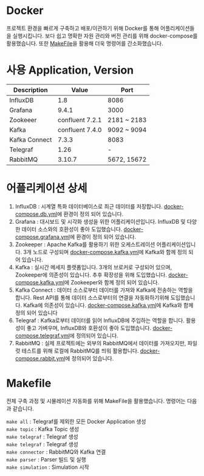 # Docker
프로젝트 환경을 빠르게 구축하고 배포/이관하기 위해 Docker를 통해 어플리케이션들을 실행시킵니다. 보다 쉽고 명확한 자원 관리와 버전 관리를 위해 docker-compose를 활용했습니다. 또한 [MakeFile](../Makefile)을 활용해 더욱 명령어를 간소화했습니다.

# 사용 Application, Version

| Description  | Value   | Port |
|--------------|---------|------|
| InfluxDB     | 1.8   | 8086 |
| Grafana      | 9.4.1   | 3000 |
| Zookeeer     | confluent 7.2.1| 2181 ~ 2183|
| Kafka     | confluent 7.4.0| 9092 ~ 9094|
| Kafka Connect     | 7.3.3| 8083 |
| Telegraf  | 1.26 | - |
| RabbitMQ  | 3.10.7 | 5672, 15672 |

# 어플리케이션 상세
1. InfluxDB : 시계열 특화 데이터베이스로 최근 데이터를 저장합니다. [docker-compose.db.yml](./docker-compose.db.yml)에 환경이 정의 되어 있습니다.
2. Grafana : 대시보드 및 시각화 생성을 위한 어플리케이션입니다. InfluxDB 및 다양한 데이터 소스와의 호환성이 좋아 도입했습니다. [docker-compose.grafana.yml](./docker-compose.grafana.yml)에 환경이 정의 되어 있습니다.
3. Zookeeper : Apache Kafka를 활용하기 위한 오케스트레이션 어플리케이션입니다. 3개 노드로 구성되며 [docker-compose.kafka.yml](./docker-compose.kafka.yml)에 Kafka와 함께 정의 되어 있습니다.
4. Kafka : 실시간 메세지 플랫폼입니다. 3개의 브로커로 구성되어 있으며, Zookeeper에 의존성이 있습니다. 추후 확장성을 위해 도입했습니다. [docker-compose.kafka.yml](./docker-compose.kafka.yml)에 Zookeeper와 함께 정의 되어 있습니다.
5. Kafka Connect : 데이터 소스로부터 데이터를 가져와 Kafka에 전송하는 역할을 합니다. Rest API를 통해 데이터 소스로부터의 연결을 자동화하기위해 도입했습니다. Kafka에 의존성이 있습니다. [docker-compose.kafka.yml](./docker-compose.kafka.yml)에 Kafka와 함께 정의 되어 있습니다
6. Telegraf : Kafka로부터 데이터를 읽어 InfluxDB에 주입하는 역할을 합니다. 활용성이 좋고 가벼우며, InfluxDB와 호환성이 좋아 도입했습니다. [docker-compose.telegraf.yml](./docker-compose.telegraf.yml)에 정의되어 있습니다. 
7. RabbitMQ : 실제 프로젝트에는 외부의 RabbitMQ에서 데이터를 가져오지만, 파일럿 테스트를 위해 로컬에 RabbitMQ를 띄워 활용합니다. [docker-compose.rabbit.yml](./docker-compose.rabbit.yml)에 정의되어 있습니다.

# Makefile
전체 구축 과정 및 시뮬레이션 자동화를 위해 MakeFile을 활용했습니다. 명령어는 다음과 같습니다.

```make all``` : Telegraf를 제외한 모든 Docker Application 생성 </br>
```make topic``` : Kafka Topic 생성 </br>
```make telegraf``` : Telegraf 생성 </br>
```make telegraf``` : Telegraf 생성 </br>
```make connector``` : RabbitMQ와 Kafka 연결 </br>
```make parser``` : Parser 빌드 및 실행 </br>
```make simulation``` : Simulation 시작 </br>